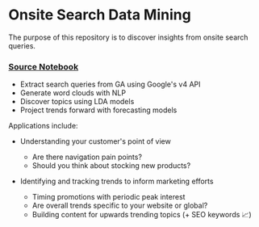 # Onsite Search Data Mining

The purpose of this repository is to discover insights from onsite search queries.

### [Source Notebook](https://nbviewer.jupyter.org/github/Ayima/onsite-search-data-mining/blob/master/notebooks/src/onsite_search_20_topic.ipynb)
- Extract search queries from GA using Google's v4 API
- Generate word clouds with NLP
- Discover topics using LDA models
- Project trends forward with forecasting models

Applications include:
- Understanding your customer's point of view
  - Are there navigation pain points?
  - Should you think about stocking new products?

- Identifying and tracking trends to inform marketing efforts
  - Timing promotions with periodic peak interest
  - Are overall trends specific to your website or global?
  - Building content for upwards trending topics (+ SEO keywords 📈)
